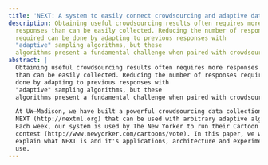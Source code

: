 ```yaml
---
title: 'NEXT: A system to easily connect crowdsourcing and adaptive data collection'
description: Obtaining useful crowdsourcing results often requires more
  responses than can be easily collected. Reducing the number of responses
  required can be done by adapting to previous responses with
  "adaptive" sampling algorithms, but these
  algorithms present a fundamental challenge when paired with crowdsourcing.
abstract: |
  Obtaining useful crowdsourcing results often requires more responses
  than can be easily collected. Reducing the number of responses required can be
  done by adapting to previous responses with
  "adaptive" sampling algorithms, but these
  algorithms present a fundamental challenge when paired with crowdsourcing.

  At UW–Madison, we have built a powerful crowdsourcing data collection tool called
  NEXT (http://nextml.org) that can be used with arbitrary adaptive algorithms.
  Each week, our system is used by The New Yorker to run their Cartoon Caption
  contest (http://www.newyorker.com/cartoons/vote). In this paper, we will
  explain what NEXT is and it's applications, architecture and experimentalist
  use.
---
```

